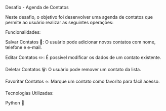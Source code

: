 Desafio - Agenda de Contatos

Neste desafio, o objetivo foi desenvolver uma agenda de contatos que permite ao usuário realizar as seguintes operações:

Funcionalidades:

Salvar Contatos 📇: O usuário pode adicionar novos contatos com nome, telefone e e-mail.

Editar Contatos ✏️: É possível modificar os dados de um contato existente.

Deletar Contatos 🗑️: O usuário pode remover um contato da lista.

Favoritar Contatos ⭐: Marque um contato como favorito para fácil acesso.

Tecnologias Utilizadas:

Python 🐍
